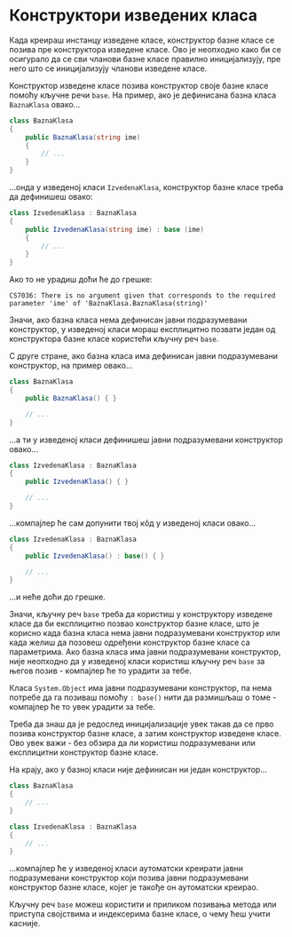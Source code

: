 # Конструктори изведених класа

Када креираш инстанцу изведене класе, конструктор базне класе се позива пре
конструктора изведене класе. Ово је неопходно како би се осигурало да се сви
чланови базне класе правилно иницијализују, пре него што се иницијализују
чланови изведене класе.

Конструктор изведене класе позива конструктор своје базне класе помоћу кључне
речи `base`. На пример, ако је дефинисана базна класа `BaznaKlasa` овако...

```cs
class BaznaKlasa
{
    public BaznaKlasa(string ime)
    {
        // ...
    }
}
```

...онда у изведеној класи `IzvedenaKlasa`, конструктор базне класе треба да
дефинишеш овако:

```cs
class IzvedenaKlasa : BaznaKlasa
{
    public IzvedenaKlasa(string ime) : base (ime)
    {
        // ...
    }
}
```

Ако то не урадиш доћи ће до грешке:

```text
CS7036: There is no argument given that corresponds to the required parameter 'ime' of 'BaznaKlasa.BaznaKlasa(string)'
```

Значи, ако базна класа нема дефинисан јавни подразумевани конструктор, у
изведеној класи мораш експлицитно позвати један од конструктора базне класе
користећи кључну реч `base`.

С друге стране, ако базна класа има дефинисан јавни подразумевани конструктор,
на пример овако...

```cs
class BaznaKlasa
{
    public BaznaKlasa() { }

    // ...
}
```

...а ти у изведеној класи дефинишеш јавни подразумевани конструктор овако...

```cs
class IzvedenaKlasa : BaznaKlasa
{
    public IzvedenaKlasa() { }

    // ...
}
```

...компајлер ће сам допунити твој кôд у изведеној класи овако...

```cs
class IzvedenaKlasa : BaznaKlasa
{
    public IzvedenaKlasa() : base() { }

    // ...
}
```

...и неће доћи до грешке.

Значи, кључну реч `base` треба да користиш у конструктору изведене класе да
би експлицитно позвао конструктор базне класе, што је корисно када базна класа
нема јавни подразумевани конструктор или када желиш да позовеш одређени
конструктор базне класе са параметрима. Ако базна класа има јавни подразумевани
конструктор, није неопходно да у изведеној класи користиш кључну реч `base` за
његов позив - компајлер ће то урадити за тебе.

Класа `System.Object` има јавни подразумевани конструктор, па нема потребе да
га позиваш помоћу `: base()` нити да размишљаш о томе - компајлер ће то увек
урадити за тебе.

Треба да знаш да је редослед иницијализације увек такав да се прво позива
конструктор базне класе, а затим конструктор изведене класе. Ово увек важи -
без обзира да ли користиш подразумевани или експлицитни конструктор базне
класе.

На крају, ако у базној класи није дефинисан ни један конструктор...

```cs
class BaznaKlasa
{
    // ...
}

class IzvedenaKlasa : BaznaKlasa
{
    // ...
}
```

...компајлер ће у изведеној класи аутоматски креирати јавни подразумевани
конструктор који позива јавни подразумевани конструктор базне класе, којег је
такође он аутоматски креирао.

Кључну реч `base` можеш користити и приликом позивања метода или приступа
својствима и индексерима базне класе, о чему ћеш учити касније.
